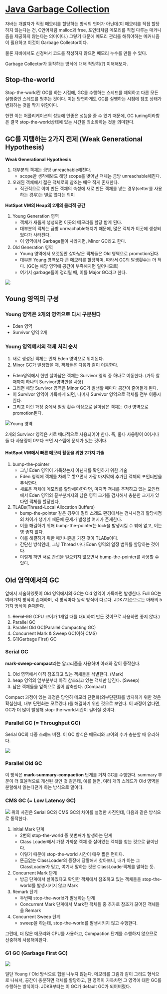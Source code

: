# [Java Garbage Collection](https://d2.naver.com/helloworld/1329)

자바는 개발자가 직접 메모리를 할당하는 방식의 언어가 아닌데(이 메모리를 직접 할당하지 않는다는 건, C언어처럼 malloc과 free, 포인터처럼 메모리를 직접 다루는 매커니즘을 제공하지 않는다는 의미이다.)
그렇기 때문에 메모리 관리를 해줘야하는 메커니즘이 필요하고 이것이 Garbage Collector이다.

물론 자바에서도 신경써서 코드를 작성하지 않으면 메모리 누수를 만들 수 있다.

Garbage Collector가 동작하는 방식에 대해 적당히(?) 이해해보자.

## Stop-the-world
Stop-the-world란 GC를 하는 시점에, GC를 수행하는 스레드를 제외하고 다른 모든 실행중인 스레드를 멈추는 것이다.
이는 당연하게도 GC를 실행하는 시점에 참조 상태가 변화하는 것을 막기 위함이다.

한편 이는 어플리케이션의 성능에 안좋은 성능을 줄 수 있기 때문에, GC tuning이라함은 결국 stop-the-world상태에 있는 시간을 최소화하는 것을 의미한다.

## GC를 지탱하는 2가지 전제 (Weak Generational Hypothesis)
**Weak Generational Hypothesis**
  1. 대부분의 객체는 금방 unreachable해진다.
      * scope만 생각해봐도 해당 scope를 벗어난 객체는 금방 unreachable해진다.
  2. 오래된 객체에서 젋은 객체로의 참조는 매우 적게 존재한다.
      * 직관적으로 이미 만든 객체의 속성에 새로 만든 객체를 넣는 경우(setter를 사용하는 경우)는 별로 없다는 의미

**HotSpot VM의 Heap의 2개의 물리적 공간**
  1. Young Generation 영역
      * 객체가 새롭게 생성되면 이곳의 메모리를 할당 받게 된다.
      * 대부분의 객체는 금방 unreachable해지기 때문에, 많은 객체가 이곳에 생성되었다가 사라진다.
      * 이 영역에서 Garbage들이 사라지면, Minor GC라고 한다.
  2. Old Generation 영역
      * Young 영역에서 오랫동안 살아남은 객체들은 Old 영역으로 promotion된다.
      * 대부분 Young 영역보다 큰 메모리를 할당하며, 따라서 GC의 발생횟수는 더 적다. (GC는 해당 영역에 공간이 부족해지면 일어나므로)
      * 여기서 garbage들이 정리될 때, 이를 Major GC라고 한다.

![](https://d2.naver.com/content/images/2015/06/helloworld-1329-1.png)

## Young 영역의 구성
### Young 영역은 3개의 영역으로 다시 구분된다
* Eden 영역
* Survivor 영역 2개

### Young 영역에서의 객체 처리 순서
1. 새로 생성된 객체는 먼저 Eden 영역으로 위치된다.
2. Minor GC가 발생했을 때, 객체들은 다음과 같이 이동한다.
  * Eden영역에서 한번 살아남은 객체는 Survivor 영역 중 하나로 이동한다. (가득 찰 때까지 하나의 Survivor영역만을 사용)
  * 그러면 해당 Survivor 영역은 Minor GC가 발생할 때마다 공간이 줄어들게 된다.
  * 이 Survivor 영역이 가득차게 되면, 나머지 Survivor 영역으로 객체를 전부 이동시킨다.
  * 그리고 이런 과정 중에서 일정 횟수 이상으로 살아남은 객체는 Old 영역으로 promotion된다.

![Young 영역](https://d2.naver.com/content/images/2015/06/helloworld-1329-3.png)

2개의 Survivor 영역은 서로 배타적으로 사용되어야 한다. 
즉, 둘다 사용량이 0이거나 둘 다 사용량이 0보다 크면 시스템에 문제가 있는 것이다.

#### HotSpot VM에서 빠른 메모리 활동을 위한 2가지 기술
1. bump-the-pointer
    * 그냥 Eden 영역이 가득찼는지 아닌지를 확인하기 위한 기술
    * Eden 영역에 객체를 차례로 쌓으면서 가장 마지막에 추가된 객체의 포인터만을 추적한다.
    * 새로운 객체에 메모리를 할당해야한다면, 마지막 객체를 추적하고 있는 포인터에서 Eden 영역의 끝부분까지의 남은 영역 크기를 검사해서 충분한 크기가 있다면 객체를 할당한다,
2. TLABs(Thread-Local Allocation Buffers)
    * bump-the-pointer 같은 경우에 멀티 스레드 환경에서는 검사시점과 할당시점의 차이가 생기기 때문에 문제가 발생할 여지가 존재한다.
    * 이를 해결하기 위해 bump-the-pointer는 lock을 발생시킬 수 밖에 없고, 이는 영 좋지 않다.
    * 이를 해결하기 위한 매커니즘을 가진 것이 TLABs이다.
    * 간단한 방식인데, 그냥 Thread 마다 Eden 영역의 일정 범위를 할당하는 것이다.
    * 이렇게 하면 서로 간섭을 일으키지 않으면서 bump-the-pointer를 사용할 수 있다.
  
## Old 영역에서의 GC

앞에서 서술하였듯이 Old 영역에서의 GC는 Old 영역이 가득차면 발생한다. 
Full GC는 여러가지 방식이 존재하며, 각 방식마다 동작 방식이 다르다.
JDK7기준으로는 아래의 5가지 방식이 존재한다.
1. ~~Serial GC~~ (CPU 코어가 1개일 때를 대비하여 만든 것이므로 사용하면 좋지 않다.)
2. Parallel GC
3. Parallel Old GC(Parallel Compacting GC)
4. Concurrent Mark & Sweep GC(이하 CMS)
5. G1(Garbage First) GC

### Serial GC
**mark-sweep-compact**라는 알고리즘을 사용하며 아래와 같이 동작한다.
1. Old 영역에서 아직 참조되고 있는 객체들을 식별한다. (Mark)
2. heap 영역의 앞부분부터 아직 참조되고 있는 객체만 남긴다. (Sweep)
3. 남은 객체들을 앞쪽으로 밀어 압축한다. (Compact)

Compact 과정이 있는 과정은 당연히 메모리 단편화(외부단편화를 방지하기 위한 것은 확실한데, 내부 단편화는 모르겠다.)를 해결하기 위한 것으로 보인다.
이 과정이 없다면, GC가 더 많이 발생해 stop-the-world시간이 길어질 것이다.

### Parallel GC (= Throughput GC)
Serial GC의 다중 스레드 버전.
이 GC 방식은 메모리와 코어의 수가 충분할 때 유리하다.

![](https://d2.naver.com/content/images/2015/06/helloworld-1329-4.png)

### Parallel Old GC
이 방식은 **mark-summary-compaction** 단계를 거쳐 GC를 수행한다.
summary 부분이 더 효율적으로 개선된 것인 것 같은데, 
예를 들면, 여러 개의 스레드가 Old 영역을 분할해서 읽는다던가 하는 방식으로 말이다.

### CMS GC (= Low Latency GC)
![](https://d2.naver.com/content/images/2015/06/helloworld-1329-5.png)
위의 사진은 Serial GC와 CMS GC의 차이를 설명한 사진인데, 다음과 같은 방식으로 동작한다.

1. initial Mark 단계
    * 2번의 stop-the-world 중 첫번째가 발생하는 단계
    * Class Loader에서 가장 가까운 객체 중 살아있는 객체를 찾는 것으로 끝이난다.
    * 이렇기 때문에 stop-the-world 시간이 매우 짧은 편이다.
    * 뜬금없는 ClassLoader의 등장에 당황해서 찾아보니, 내가 아는 그 ClassLoader가 맞고, 여기서 말하는 것은 ClassLoader객체를 말하는 듯. 
2. Concurrent Mark 단계
    * 방금 단계에서 살아있다고 확인한 객체에서 참조하고 있는 객체들을 stop-the-world를 발생시키지 않고 Mark
3. Remark 단계
    * 두번째 stop-the-world가 발생하는 단계
    * Concurrent Mark 단계에서 Mark한 객체들 중 추가로 참조가 끊어진 객체들을 Remark
4. Concurrent Sweep 단계
    * sweep을 하는데, stop-the-world를 발생시키지 않고 수행한다.
    
그런데, 더 많은 메모리와 CPU를 사용하고, Compaction 단계를 수행하지 않으므로 신중하게 사용해야한다.

### G1 GC (Garbage First GC)
![](https://d2.naver.com/content/images/2015/06/helloworld-1329-6.png)

일단 Young / Old 방식으로 힙을 나누지 않는다.
메모리를 그림과 같이 그리드 형식으로 나눠서, 공간이 충분하면 객체를 할당하고,
한 영역이 가득차면 그 영역에 대한 GC를 수행하는 방식이다.
JDK9부터는 이 GC가 default GC가 되어버렸다.

